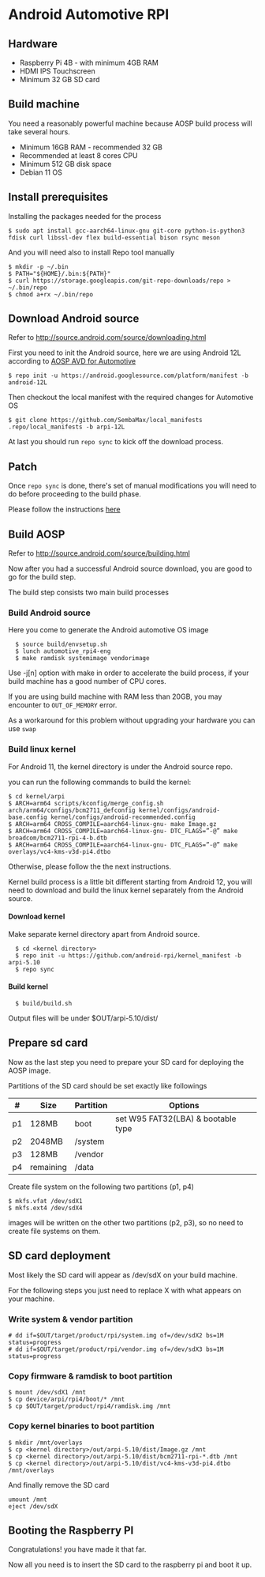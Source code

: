 # Android Automotive RPI

## Hardware

* Raspberry Pi 4B - with minimum 4GB RAM
* HDMI IPS Touchscreen
* Minimum 32 GB SD card


## Build machine
You need a reasonably powerful machine because AOSP build process will take several hours.

* Minimum 16GB RAM - recommended 32 GB
* Recommended at least 8 cores CPU
* Minimum 512 GB disk space
* Debian 11 OS

## Install prerequisites
Installing the packages needed for the process

```
$ sudo apt install gcc-aarch64-linux-gnu git-core python-is-python3 fdisk curl libssl-dev flex build-essential bison rsync meson
```

And you will need also to install Repo tool manually

```
$ mkdir -p ~/.bin
$ PATH="${HOME}/.bin:${PATH}"
$ curl https://storage.googleapis.com/git-repo-downloads/repo > ~/.bin/repo
$ chmod a+rx ~/.bin/repo
```

## Download Android source

Refer to http://source.android.com/source/downloading.html

First you need to init the Android source, here we are using Android 12L according to [AOSP AVD for Automotive](https://source.android.com/docs/devices/automotive/start/avd/android_virtual_device)
```
$ repo init -u https://android.googlesource.com/platform/manifest -b android-12L
```

Then checkout the local manifest with the required changes for Automotive OS
```
$ git clone https://github.com/SembaMax/local_manifests .repo/local_manifests -b arpi-12L
```

At last you should run `repo sync` to kick off the download process.


## Patch
Once `repo sync` is done, there's set of manual modifications you will need to do before proceeding to the build phase.

Please follow the instructions [here](https://github.com/android-rpi/device_arpi_rpi4/wiki/arpi-12-:-framework-patch)


## Build AOSP
Refer to http://source.android.com/source/building.html

Now after you had a successful Android source download, you are good to go for the build step.

The build step consists two main build processes

### Build Android source
Here you come to generate the Android automotive OS image

```
  $ source build/envsetup.sh
  $ lunch automotive_rpi4-eng
  $ make ramdisk systemimage vendorimage
```

Use -j[n] option with make in order to accelerate the build process, if your build machine has a good number of CPU cores.

If you are using build machine with RAM less than 20GB, you may encounter to `OUT_OF_MEMORY` error.

As a workaround for this problem without upgrading your hardware you can use `swap`

### Build linux kernel
For Android 11, the kernel directory is under the Android source repo.

you can run the following commands to build the kernel:

```
$ cd kernel/arpi
$ ARCH=arm64 scripts/kconfig/merge_config.sh arch/arm64/configs/bcm2711_defconfig kernel/configs/android-base.config kernel/configs/android-recommended.config
$ ARCH=arm64 CROSS_COMPILE=aarch64-linux-gnu- make Image.gz
$ ARCH=arm64 CROSS_COMPILE=aarch64-linux-gnu- DTC_FLAGS=”-@” make broadcom/bcm2711-rpi-4-b.dtb
$ ARCH=arm64 CROSS_COMPILE=aarch64-linux-gnu- DTC_FLAGS=”-@” make overlays/vc4-kms-v3d-pi4.dtbo
```

Otherwise, please follow the the next instructions.

Kernel build process is a little bit different starting from Android 12, you will need to download and build the linux kernel separately from the Android source.

#### Download kernel
Make separate kernel directory apart from Android source.

```
  $ cd <kernel directory>
  $ repo init -u https://github.com/android-rpi/kernel_manifest -b arpi-5.10
  $ repo sync
```

#### Build kernel
```
  $ build/build.sh
```

Output files will be under $OUT/arpi-5.10/dist/

## Prepare sd card
Now as the last step you need to prepare your SD card for deploying the AOSP image.

Partitions of the SD card should be set exactly like followings

| #  | Size      | Partition | Options                            |
| -- | --------- | --------- | ---------------------------------- |
| p1 | 128MB     | boot      | set W95 FAT32(LBA) & bootable type |
| p2 | 2048MB    | /system   |                                    |
| p3 | 128MB     | /vendor   |                                    |
| p4 | remaining | /data     |                                    |

Create file system on the following two partitions (p1, p4)
```
$ mkfs.vfat /dev/sdX1
$ mkfs.ext4 /dev/sdX4
```

images will be written on the other two partitions (p2, p3), so no need to create file systems on them.

## SD card deployment
Most likely the SD card will appear as /dev/sdX on your build machine.

For the following steps you just need to replace X with what appears on your machine.


### Write system & vendor partition
```
# dd if=$OUT/target/product/rpi/system.img of=/dev/sdX2 bs=1M status=progress
# dd if=$OUT/target/product/rpi/vendor.img of=/dev/sdX3 bs=1M status=progress
```

### Copy firmware & ramdisk to boot partition
```
$ mount /dev/sdX1 /mnt
$ cp device/arpi/rpi4/boot/* /mnt
$ cp $OUT/target/product/rpi4/ramdisk.img /mnt
```

### Copy kernel binaries to boot partition
```
$ mkdir /mnt/overlays
$ cp <kernel directory>/out/arpi-5.10/dist/Image.gz /mnt
$ cp <kernel directory>/out/arpi-5.10/dist/bcm2711-rpi-*.dtb /mnt
$ cp <kernel directory>/out/arpi-5.10/dist/vc4-kms-v3d-pi4.dtbo /mnt/overlays
```

And finally remove the SD card
```
umount /mnt
eject /dev/sdX
```

## Booting the Raspberry PI
Congratulations! you have made it that far.

Now all you need is to insert the SD card to the raspberry pi and boot it up.
